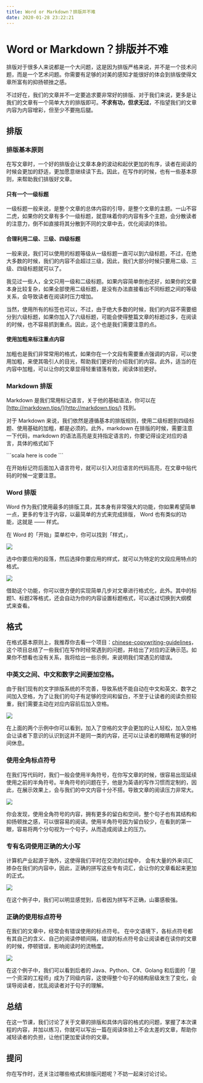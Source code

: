 ```yaml
---
title: Word or Markdown？排版并不难
date: 2020-01-28 23:22:21
---
```


#  Word or Markdown？排版并不难
排版对于很多人来说都是一个大问题，这是因为排版严格来说，并不是一个技术问题，而是一个艺术问题。你需要有足够的对美的感知才能很好的体会到排版使得文章所富有的抑扬顿挫之感。

不过好在，我们的文章并不一定要追求要非常好的排版、对于我们来说，更多是让我们的文章有一个简单大方的排版即可。**不求有功，但求无过**，不指望我们的文章内容为内容增彩，但至少不要拖后腿。

## 排版
### 排版基本原则

在写文章时，一个好的排版会让文章本身的波动和起伏更加的有序，读者在阅读的时候会更加的舒适，更加愿意继续读下去。因此，在写作的时候，也有一些基本原则，来帮助我们排版好文章。
#### 只有一个一级标题

一级标题一般来说，是整个文章的总体内容的引导，是整个文章的主题。一山不容二虎，如果你的文章有多个一级标题，就意味着你的内容有多个主题，会分散读者的注意力，倒不如直接将其分散到不同的文章中去，优化阅读的体验。

#### 合理利用二级、三级、四级标题

一般来说，我们可以使用的标题等级从一级标题一直可以到六级标题，不过，在绝大多数的时候，我们的内容不会超过三级，因此，我们大部分时候只要用二级、三级、四级标题就可以了。

我见过一些人，全文只用一级和二级标题。如果内容简单倒也还好，如果你的文章本身比较复杂，如果全部使用二级标题，是没有办法直接看出不同标题之间的等级关系，会导致读者在阅读时压力增加。

当然，使用所有的标签也可以，不过，由于绝大多数的时候，我们的内容不需要细分到六级标题，如果你加入了六级标题，可能会使得整篇文章的标题过多，在阅读的时候，也不容易抓到重点。因此，这个也是我们需要注意的点。

#### 使用加粗来标注重点内容

加粗也是我们非常常用的格式，如果你在一个文段有需要重点强调的内容，可以使用加粗，来使其吸引人的目光，帮助我们更好的介绍我们的内容。此外，适当的在内容中加粗，可以让你的文章显得轻重错落有致，阅读体验更好。

### Markdown 排版

Markdown 是我们常用标记语言，关于他的基础语法，你可以在 [http://markdown.tips/](http://markdown.tips/) 找到。

对于 Markdown 来说，我们依然是遵循基本的排版规则，使用二级标题到四级标题、使用基础的加粗，都是必须的。此外，markdown 在排版的时候，需要注意一下代码，markdown 的语法高亮是支持指定语言的，你要记得设定对应的语言，具体的格式如下 


\`\`\`scala
here is code
\`\`\`


在开始标记符后面加入语言符号，就可以引入对应语言的代码高亮，在文章中贴代码的时候一定要注意。

### Word 排版

Word 作为我们使用最多的排版工具，其本身有非常强大的功能，你如果希望简单一点，更多的专注于内容，以最简单的方式来完成排版， Word 也有类似的功能，这就是 —— 样式。

在 Word 的「开始」菜单栏中，你可以找到「样式」，

![](https://postimg.aliavv.com/mbp/kdea9.jpg)

选中你要应用的段落，然后选择你要应用的样式，就可以为特定的文段应用特点的格式。

![](https://postimg.aliavv.com/mbp/b8ftc.jpg)

借助这个功能，你可以很方便的实现简单几步对文章进行格式化，此外。其中的标题1、标题2等格式，还会自动为你的内容设置标题格式，可以通过切换到大纲模式来查看。

## 格式

在格式基本原则上，我推荐你去看一个项目：[chinese-copywriting-guidelines](https://github.com/sparanoid/chinese-copywriting-guidelines "中文文案排版指北")，这个项目总结了一些我们在写作时经常遇到的问题，并给出了对应的正确示范。如果你不想看也没有关系，我将给出一些示例，来说明我们常遇见的错误。

### 中英文之间、中文和数字之间要加空格。

由于我们现有的文字排版系统的不完善，导致系统不能自动在中文和英文、数字之间加入空格，为了让我们的句子有足够的空间和留白，不至于让读者的阅读负担较重，我们需要主动在对应内容前后加入空格。

![](https://postimg.aliavv.com/mbp/q6hxw.jpg)

在上面的两个示例中你可以看到，加入了空格的文字会更加的让人轻松，加入空格会让读者下意识的认识到这并不是同一类的内容，还可以让读者的眼睛有足够的时间休息。

### 使用全角标点符号

在我们写代码时，我们一般会使用半角符号，在你写文章的时候，很容易出现延续使用之前的半角符号。半角符号的问题在于，他是为英语的写作习惯而定制的，因此，在展示效果上，会与我们的中文内容十分不搭。导致文章的阅读压力非常大。


![](https://postimg.aliavv.com/mbp/35dje.jpg)

你会发现，使用全角符号的内容，拥有更多的留白和空间，整个句子也有其结构和抑扬顿挫之感，可以很容易的阅读。使用半角符号因为留白较少，在看到的第一眼，容易将两个分句视为一个句子，从而造成阅读上的压力。

### 专有名词使用正确的大小写

计算机产业起源于海外，这使得我们平时在交流的过程中， 会有大量的外来词汇掺杂在我们的内容中，因此，正确的拼写这些专有词汇，会让你的文章看起来更加的正式。

![](https://postimg.aliavv.com/mbp/x4u06.jpg)

在这个例子中，我们可以明显感觉到，后者因为拼写不正确，山寨感极强。

### 正确的使用标点符号

在我们的文章中，经常会有错误使用的标点符号。 在中文语境下，各标点符号都有其自己的含义、自己的阅读停顿间隔，错误的标点符号会让阅读者在读你的文章的时候，停顿错误，影响阅读时的流畅度。

![](https://postimg.aliavv.com/mbp/cwi38.jpg)

在这个例子中，我们可以看到后者的 Java、Python、C#、Golang 和后面的「是一个资深的工程师」成为了同级内容，这使得整个句子的结构层级发生了变化，会误导阅读者，扰乱阅读者对于句子的理解。

## 总结

在这一节课，我们讨论了关于文章的排版和具体内容的格式的问题，掌握了本次课程的内容，并加以练习，你就可以写出一篇在阅读体验上不会太差的文章，帮助你减轻读者的负担，让他们更加爱读你的文章。

## 提问

你在写作时，还关注过哪些格式和排版问题呢？不妨一起来讨论讨论。

````

````